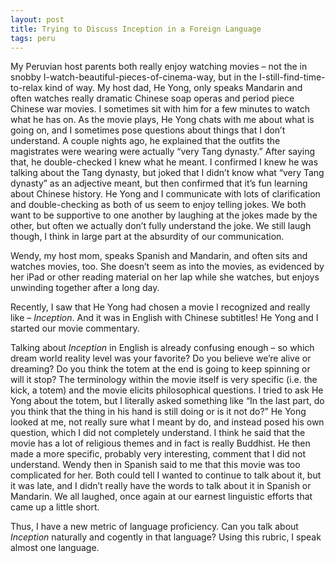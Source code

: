 ```yaml
---
layout: post
title: Trying to Discuss Inception in a Foreign Language
tags: peru
---
```

My Peruvian host parents both really enjoy watching movies – not the in snobby I-watch-beautiful-pieces-of-cinema-way, but in the I-still-find-time-to-relax kind of way. My host dad, He Yong, only speaks Mandarin and often watches really dramatic Chinese soap operas and period piece Chinese war movies.  I sometimes sit with him for a few minutes to watch what he has on. As the movie plays, He Yong chats with me about what is going on, and I sometimes pose questions about things that I don’t understand. A couple nights ago, he explained that the outfits the magistrates were wearing were actually “very Tang dynasty.” After saying that, he double-checked I knew what he meant. I confirmed I knew he was talking about the Tang dynasty, but joked that I didn’t know what “very Tang dynasty” as an adjective meant, but then confirmed that it’s fun learning about Chinese history. He Yong and I communicate with lots of clarification and double-checking as both of us seem to enjoy telling jokes. We both want to be supportive to one another by laughing at the jokes made by the other, but often we actually don’t fully understand the joke. We still laugh though, I think in large part at the absurdity of our communication. 

Wendy, my host mom, speaks Spanish and Mandarin, and often sits and watches movies, too. She doesn’t seem as into the movies, as evidenced by her iPad or other reading material on her lap while she watches, but enjoys unwinding together after a long day. 

Recently, I saw that He Yong had chosen a movie I recognized and really like – *Inception*. And it was in English with Chinese subtitles! He Yong and I started our movie commentary. 

Talking about *Inception* in English is already confusing enough – so which dream world reality level was your favorite? Do you believe we’re alive or dreaming? Do you think the totem at the end is going to keep spinning or will it stop? The terminology within the movie itself is very specific (i.e. the kick, a totem) and the movie elicits philosophical questions. I tried to ask He Yong about the totem, but I literally asked something like “In the last part, do you think that the thing in his hand is still doing or is it not do?” He Yong looked at me, not really sure what I meant by do, and instead posed his own question, which I did not completely understand. I think he said that the movie has a lot of religious themes and in fact is really Buddhist. He then made a more specific, probably very interesting, comment that I did not understand.  Wendy then in Spanish said to me that this movie was too complicated for her. Both could tell I wanted to continue to talk about it, but it was late, and I didn’t really have the words to talk about it in Spanish or Mandarin. We all laughed, once again at our earnest linguistic efforts that came up a little short.

Thus, I have a new metric of language proficiency. Can you talk about *Inception* naturally and cogently in that language? Using this rubric, I speak almost one language.
